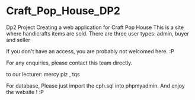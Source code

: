 # Craft_Pop_House_DP2
Dp2 Project
Creating a web application for Craft Pop House
This is a site where handicrafts items are sold.
There are three user types: admin, buyer and seller

If you don't have an access, you are probably not welcomed here. :P

For any enquiries, please contact this team directly.

to our lecturer: mercy plz , tqs

For database, Please just import the cph.sql into phpmyadmin.
And enjoy the website ! :P
